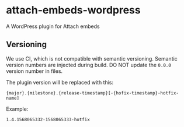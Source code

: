 # attach-embeds-wordpress

A WordPress plugin for Attach embeds

## Versioning

We use CI, which is not compatible with semantic versioning. Semantic version numbers are injected during build. DO NOT update the `0.0.0` version number in files.

The plugin version will be replaced with this:

```
{major}.{milestone}.{release-timestamp}[-{hofix-timestamp}-hotfix-name]
```

Example:

```
1.4.1568065332-1568065333-hotfix
```
